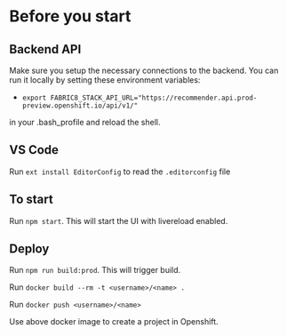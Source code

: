 Before you start
=================

Backend API
-----------

Make sure you setup the necessary connections to the backend. You can run it locally by setting these environment variables:

* `export FABRIC8_STACK_API_URL="https://recommender.api.prod-preview.openshift.io/api/v1/"`

in your .bash_profile and reload the shell.

VS Code
-------

Run `ext install EditorConfig` to read the `.editorconfig` file

To start
---------

Run `npm start`. This will start the UI with livereload enabled.


Deploy
---------

Run `npm run build:prod`. This will trigger build.

Run `docker build --rm -t <username>/<name> .`

Run `docker push <username>/<name>`

Use above docker image to create a project in Openshift.

